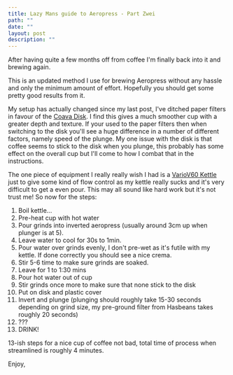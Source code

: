 ```yaml
---
title: Lazy Mans guide to Aeropress - Part Zwei
path: ""
date: ""
layout: post
description: ""
---
```

After having quite a few months off from coffee I'm finally back into it and brewing again.

This is an updated method I use for brewing Aeropress without any hassle and only the minimum amount of effort. Hopefully you should get some pretty good results from it.

My setup has actually changed since my last post, I've ditched paper filters in favour of the [Coava Disk](http://coava.myshopify.com/products/disk-coffee-filter). I find this gives a much smoother cup with a greater depth and texture. If your used to the paper filters then when switching to the disk you'll see a huge difference in a number of different factors, namely speed of the plunge. My one issue with the disk is that coffee seems to stick to the disk when you plunge, this probably has some effect on the overall cup but I'll come to how I combat that in the instructions.

The one piece of equipment I really really wish I had is a [VarioV60 Kettle](http://www.hasbean.co.uk/products/Hario-V60-Coffee-Drip-Kettle-'Buono'.html) just to give some kind of flow control as my kettle really sucks and it's very difficult to get a even pour. This may all sound like hard work but it's not trust me! So now for the steps:

1. Boil kettle...
2. Pre-heat cup with hot water
3. Pour grinds into inverted aeropress (usually around 3cm up when plunger is at 5).
4. Leave water to cool for 30s to 1min.
5. Pour water over grinds evenly, I don't pre-wet as it's futile with my kettle. If done correctly you should see a nice crema.
6. Stir 5-6 time to make sure grinds are soaked.
7. Leave for 1 to 1:30 mins
8. Pour hot water out of cup
9. Stir grinds once more to make sure that none stick to the disk
10. Put on disk and plastic cover
11. Invert and plunge (plunging should roughly take 15-30 seconds depending on grind size, my pre-ground filter from Hasbeans takes roughly 20 seconds)
12. ???
13. DRINK!

13-ish steps for a nice cup of coffee not bad, total time of process when streamlined is roughly 4 minutes.

Enjoy, 
